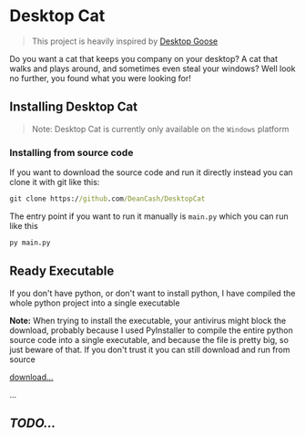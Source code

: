 # Desktop Cat

> This project is heavily inspired by [Desktop Goose](https://samperson.itch.io/desktop-goose)

Do you want a cat that keeps you company on your desktop? A cat that walks and plays around, and sometimes even steal your windows?
Well look no further, you found what you  were looking for!

## Installing Desktop Cat 
> Note: Desktop Cat is currently only available on the `Windows` platform

### Installing from source code 
If you want to download the source code and run it directly instead you can clone it with git like this:

```bat
git clone https://github.com/DeanCash/DesktopCat
```

The entry point if you want to run it manually is `main.py` which you can run like this

```bat
py main.py
```

## Ready Executable
If you don't have python, or don't want to install python, I have compiled the whole python project into a single executable

**Note:** When trying to install the executable, your antivirus might block the download, probably because I used PyInstaller to compile the entire python source code into a single executable, and because the file is pretty big, so just beware of that.
If you don't trust it you can still download and run from source

[download...](#)

...

## *TODO...*
